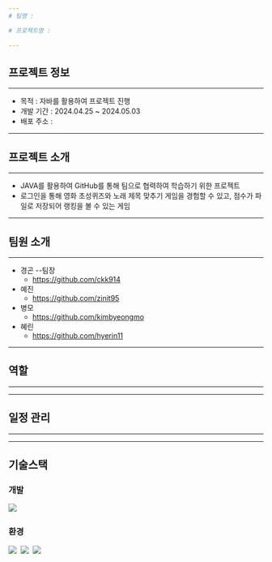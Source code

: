 ```yaml
---
# 팀명 :

# 프로젝트명 : 

---
```



## 프로젝트 정보
---
- 목적 : 자바를 활용하여 프로젝트 진행
- 개발 기간 : 2024.04.25 ~ 2024.05.03
- 배포 주소 :

---

## 프로젝트 소개
---
- JAVA를 활용하여 GitHub를 통해 팀으로 협력하여 학습하기 위한 프로젝트
- 로그인을 통해 영화 초성퀴즈와 노래 제목 맞추기 게임을 경험할 수 있고, 점수가 파일로 저장되어
  랭킹을 볼 수 있는 게임

---


## 팀원 소개
---
- 경곤 --팀장
  - https://github.com/ckk914
- 예진
  - https://github.com/zinit95
- 병모
  - https://github.com/kimbyeongmo
- 혜린
  - https://github.com/hyerin11

--- 

## 역할 
---

---
## 일정 관리
---

---

## 기술스택
### 개발
<div>
<img src="https://img.shields.io/badge/java-%23ED8B00.svg?style=for-the-badge&logo=openjdk&logoColor=white" />&nbsp
</div>

### 환경
<div>
  <img src="https://img.shields.io/badge/IntelliJIDEA-000000.svg?style=for-the-badge&logo=intellij-idea&logoColor=white" />&nbsp
  <img src="https://img.shields.io/badge/git-007396.svg?style=for-the-badge&logo=git&logoColor=white" />&nbsp
  <img src="https://img.shields.io/badge/github-181717.svg?style=for-the-badge&logo=github&logoColor=white" />&nbsp
  
</div>

